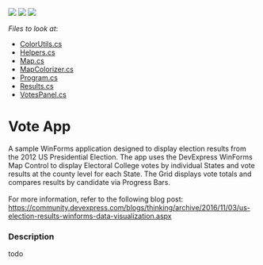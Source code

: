<!-- default badges list -->
![](https://img.shields.io/endpoint?url=https://codecentral.devexpress.com/api/v1/VersionRange/128615574/16.1.4%2B)
[![](https://img.shields.io/badge/Open_in_DevExpress_Support_Center-FF7200?style=flat-square&logo=DevExpress&logoColor=white)](https://supportcenter.devexpress.com/ticket/details/T445500)
[![](https://img.shields.io/badge/📖_How_to_use_DevExpress_Examples-e9f6fc?style=flat-square)](https://docs.devexpress.com/GeneralInformation/403183)
<!-- default badges end -->
<!-- default file list -->
*Files to look at*:

* [ColorUtils.cs](./CS/VoteApp/ColorUtils.cs)
* [Helpers.cs](./CS/VoteApp/Helpers.cs)
* [Map.cs](./CS/VoteApp/Map.cs)
* [MapColorizer.cs](./CS/VoteApp/MapColorizer.cs)
* [Program.cs](./CS/VoteApp/Program.cs)
* [Results.cs](./CS/VoteApp/Results.cs)
* [VotesPanel.cs](./CS/VoteApp/VotesPanel.cs)
<!-- default file list end -->
# Vote App


A sample WinForms application designed to display election results from the 2012 US Presidential Election. The app uses the DevExpress WinForms Map Control to display Electoral College votes by individual States and vote results at the county level for each State. The Grid displays vote totals and compares results by candidate via Progress Bars.<br><br>For more information, refer to the following blog post: <a href="https://community.devexpress.com/blogs/thinking/archive/2016/11/03/us-election-results-winforms-data-visualization.aspx">https://community.devexpress.com/blogs/thinking/archive/2016/11/03/us-election-results-winforms-data-visualization.aspx</a>


<h3>Description</h3>

todo

<br/>


